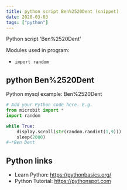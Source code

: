 ```yaml
---
title: python script Ben%2520Dent (snippet)
date: 2020-03-03
tags: ["python"]
---
```

Python script 'Ben%2520Dent'


Modules used in program: 
* `import random`

## python Ben%2520Dent

Python mysql example: Ben%2520Dent

```python
# Add your Python code here. E.g.
from microbit import *
import random

while True:
    display.scroll(str(random.randint(1,9)))
    sleep(2000)
#~*Ben Dent

```

## Python links

- Learn Python: https://pythonbasics.org/
- Python Tutorial: https://pythonspot.com
